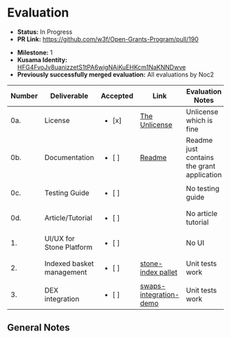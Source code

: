 # Evaluation

- **Status:** In Progress 
- **PR Link:** https://github.com/w3f/Open-Grants-Program/pull/190
* **Milestone:** 1
* **Kusama Identity:** [HFG4FvoJv8uanizzetS1tPA6wigNAiKuEHKcm1NaKNNDwve](https://polkascan.io/pre/kusama/account/HFG4FvoJv8uanizzetS1tPA6wigNAiKuEHKcm1NaKNNDwve)
* **Previously successfully merged evaluation:** All evaluations by Noc2

| Number | Deliverable | Accepted | Link | Evaluation Notes |
| ------ | ----------- | -------- | ---- |----------------- |
| 0a. | License | <ul><li>[x] </li></ul> | [The Unlicense](https://github.com/stonedefi/stoneindex-node/blob/master/LICENSE) | Unlicense which is fine |
| 0b. | Documentation | <ul><li>[ ] </li></ul> | [Readme](https://github.com/stonedefi/stoneindex-node/blob/master/README.md) | Readme just contains the grant application  |
| 0c. | Testing Guide | <ul><li>[ ] </li></ul> |  | No testing guide |
| 0d. | Article/Tutorial | <ul><li>[ ] </li></ul> |  | No article tutorial |
| 1. | UI/UX for Stone Platform | <ul><li>[ ] </li></ul> |  | No UI | 
| 2. | Indexed basket management | <ul><li>[ ] </li></ul> | [stone-index pallet](https://github.com/stonedefi/stoneindex-node/blob/master/pallets/stone-index/src/lib.rs) | Unit tests work |
| 3. | DEX integration | <ul><li>[ ] </li></ul> | [swaps-integration-demo](https://github.com/stonedefi/stoneindex-node/tree/master/pallets/swaps-integration-demo) | Unit tests work |

## General Notes
